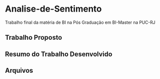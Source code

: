 # Analise-de-Sentimento
Trabalho final da matéria de BI na Pós Graduação em BI-Master na PUC-RJ

## Trabalho Proposto


## Resumo do Trabalho Desenvolvido


## Arquivos
